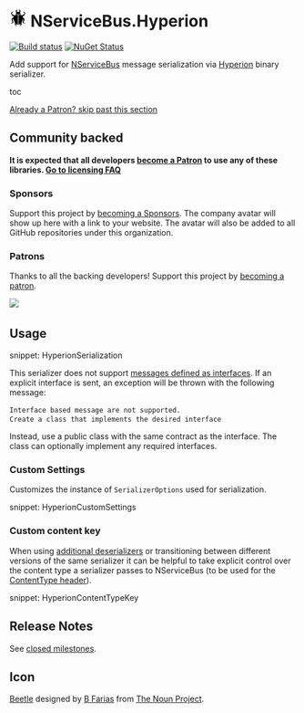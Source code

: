 # <img src="/src/icon.png" height="30px"> NServiceBus.Hyperion

[![Build status](https://ci.appveyor.com/api/projects/status/20f8p78334a1utj4/branch/master?svg=true)](https://ci.appveyor.com/project/SimonCropp/nservicebus-Hyperion)
[![NuGet Status](https://img.shields.io/nuget/v/NServiceBus.Hyperion.svg)](https://www.nuget.org/packages/NServiceBus.Hyperion/)

Add support for [NServiceBus](https://particular.net/NServiceBus) message serialization via [Hyperion](https://github.com/akkadotnet/Hyperion) binary serializer.

toc

<!--- StartOpenCollectiveBackers -->

[Already a Patron? skip past this section](#endofbacking)


## Community backed

**It is expected that all developers [become a Patron](https://opencollective.com/nservicebusextensions/order/6976) to use any of these libraries. [Go to licensing FAQ](https://github.com/NServiceBusExtensions/Home/blob/master/readme.md#licensingpatron-faq)**


### Sponsors

Support this project by [becoming a Sponsors](https://opencollective.com/nservicebusextensions/order/6972). The company avatar will show up here with a link to your website. The avatar will also be added to all GitHub repositories under this organization.


### Patrons

Thanks to all the backing developers! Support this project by [becoming a patron](https://opencollective.com/nservicebusextensions/order/6976).

<img src="https://opencollective.com/nservicebusextensions/tiers/patron.svg?width=890&avatarHeight=60&button=false">

<!--- EndOpenCollectiveBackers -->

<a href="#" id="endofbacking"></a>


## Usage

snippet: HyperionSerialization

This serializer does not support [messages defined as interfaces](https://docs.particular.net/nservicebus/messaging/messages-as-interfaces). If an explicit interface is sent, an exception will be thrown with the following message:

```
Interface based message are not supported.
Create a class that implements the desired interface
```

Instead, use a public class with the same contract as the interface. The class can optionally implement any required interfaces.


### Custom Settings

Customizes the instance of `SerializerOptions` used for serialization.

snippet: HyperionCustomSettings


### Custom content key

When using [additional deserializers](https://docs.particular.net/nservicebus/serialization/#specifying-additional-deserializers) or transitioning between different versions of the same serializer it can be helpful to take explicit control over the content type a serializer passes to NServiceBus (to be used for the [ContentType header](https://docs.particular.net/nservicebus/messaging/headers#serialization-headers-nservicebus-contenttype)).

snippet: HyperionContentTypeKey


## Release Notes

See [closed milestones](../../milestones?state=closed).


## Icon

[Beetle](https://thenounproject.com/term/beetle/861510) designed by [B Farias](https://thenounproject.com/bfarias/) from [The Noun Project](https://thenounproject.com).